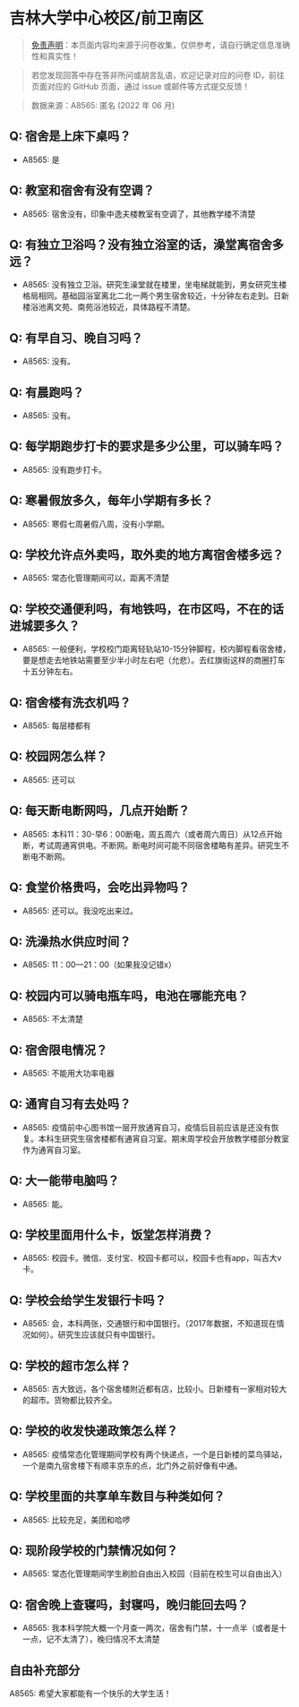 # 吉林大学中心校区/前卫南区

> [免责声明](https://colleges.chat/#_3)：本页面内容均来源于问卷收集，仅供参考，请自行确定信息准确性和真实性！

> 若您发现回答中存在答非所问或胡言乱语，欢迎记录对应的问卷 ID，前往页面对应的 GitHub 页面，通过 issue 或邮件等方式提交反馈！

> 数据来源：A8565: 匿名 (2022 年 06 月)

## Q: 宿舍是上床下桌吗？

- A8565: 是

## Q: 教室和宿舍有没有空调？

- A8565: 宿舍没有，印象中逸夫楼教室有空调了，其他教学楼不清楚

## Q: 有独立卫浴吗？没有独立浴室的话，澡堂离宿舍多远？

- A8565: 没有独立卫浴。研究生澡堂就在楼里，坐电梯就能到，男女研究生楼格局相同。基础园浴室离北二北一两个男生宿舍较近，十分钟左右走到。日新楼浴池离文苑、南苑浴池较近，具体路程不清楚。

## Q: 有早自习、晚自习吗？

- A8565: 没有。

## Q: 有晨跑吗？

- A8565: 没有。

## Q: 每学期跑步打卡的要求是多少公里，可以骑车吗？

- A8565: 没有跑步打卡。

## Q: 寒暑假放多久，每年小学期有多长？

- A8565: 寒假七周暑假八周，没有小学期。

## Q: 学校允许点外卖吗，取外卖的地方离宿舍楼多远？

- A8565: 常态化管理期间可以，距离不清楚

## Q: 学校交通便利吗，有地铁吗，在市区吗，不在的话进城要多久？

- A8565: 一般便利，学校校门距离轻轨站10-15分钟脚程，校内脚程看宿舍楼，要是想走去地铁站需要至少半小时左右吧（允悲）。去红旗街这样的商圈打车十五分钟左右。

## Q: 宿舍楼有洗衣机吗？

- A8565: 每层楼都有

## Q: 校园网怎么样？

- A8565: 还可以

## Q: 每天断电断网吗，几点开始断？

- A8565: 本科11：30-早6：00断电，周五周六（或者周六周日）从12点开始断，考试周通宵供电。不断网。断电时间可能不同宿舍楼略有差异。研究生不断电不断网。

## Q: 食堂价格贵吗，会吃出异物吗？

- A8565: 还可以。我没吃出来过。

## Q: 洗澡热水供应时间？

- A8565: 11：00—21：00（如果我没记错x）

## Q: 校园内可以骑电瓶车吗，电池在哪能充电？

- A8565: 不太清楚

## Q: 宿舍限电情况？

- A8565: 不能用大功率电器

## Q: 通宵自习有去处吗？

- A8565: 疫情前中心图书馆一层开放通宵自习，疫情后目前应该是还没有恢复。本科生研究生宿舍楼都有通宵自习室。期末周学校会开放教学楼部分教室作为通宵自习室。

## Q: 大一能带电脑吗？

- A8565: 能。

## Q: 学校里面用什么卡，饭堂怎样消费？

- A8565: 校园卡。微信、支付宝、校园卡都可以，校园卡也有app，叫吉大v卡。

## Q: 学校会给学生发银行卡吗？

- A8565: 会，本科两张，交通银行和中国银行。（2017年数据，不知道现在情况如何）。研究生应该就只有中国银行。

## Q: 学校的超市怎么样？

- A8565: 吉大致远，各个宿舍楼附近都有店，比较小。日新楼有一家相对较大的超市。货物都比较齐全。

## Q: 学校的收发快递政策怎么样？

- A8565: 疫情常态化管理期间学校有两个快递点，一个是日新楼的菜鸟驿站，一个是南九宿舍楼下有顺丰京东的点，北门外之前好像有中通。

## Q: 学校里面的共享单车数目与种类如何？

- A8565: 比较充足，美团和哈啰

## Q: 现阶段学校的门禁情况如何？

- A8565: 常态化管理期间学生刷脸自由出入校园（目前在校生可以自由出入）

## Q: 宿舍晚上查寝吗，封寝吗，晚归能回去吗？

- A8565: 我本科学院大概一个月查一两次，宿舍有门禁，十一点半（或者是十一点，记不太清了），晚归情况不太清楚

## 自由补充部分

A8565: 希望大家都能有一个快乐的大学生活！